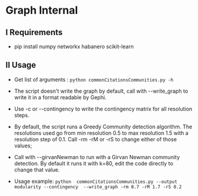 Graph Internal
==============

I Requirements
--------------

* pip install numpy networkx habanero scikit-learn

II Usage
--------

* Get list of arguments :
    ```python commonCitationsCommunities.py -h```

* The script doesn't write the graph by default, call with --write_graph to write it in a format readable by Gephi.

* Use -c or --contingency to write the contingency matrix for all resolution steps.

* By default, the script runs a Greedy Community detection algorithm. The resolutions used go from min resolution 0.5 to max resolution 1.5 with a resolution step of 0.1. Call -rm -rM or -rS to change either of those values;

* Call with --girvanNewman to run with a Girvan Newman community detection. By default it runs it with k=80, edit the code directly to change that value.

* Usage example:
    ```python  commonCitationsCommunities.py --output modularity --contingency  --write_graph -rm 0.7 -rM 1.7 -rS 0.2```

